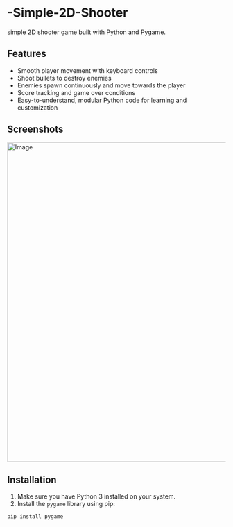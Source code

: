 # -Simple-2D-Shooter

 simple 2D shooter game built with Python and Pygame.

## Features

- Smooth player movement with keyboard controls
- Shoot bullets to destroy enemies
- Enemies spawn continuously and move towards the player
- Score tracking and game over conditions
- Easy-to-understand, modular Python code for learning and customization

## Screenshots
<img width="603" height="736" alt="Image" src="https://github.com/user-attachments/assets/c746fbef-c492-4c3d-ab7a-7800d1ac9383" />


## Installation

1. Make sure you have Python 3 installed on your system.  
2. Install the `pygame` library using pip:

```bash
pip install pygame


